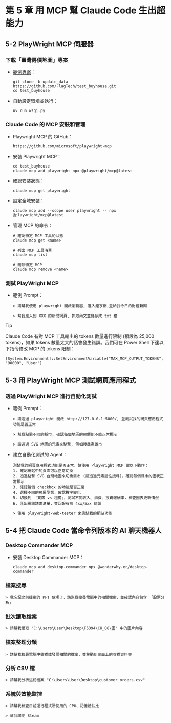 # 第 5 章 用 MCP 幫 Claude Code 生出超能力


## 5-2 PlayWright MCP 伺服器

### 下載「臺灣房價地圖」專案

- [範例專案](https://github.com/FlagTech/test_buyhouse/tree/update_data)：

    ```
    git clone -b update_data https://github.com/FlagTech/test_buyhouse.git
    cd test_buyhouse
    ```

- 自動設定環境並執行：

    ```
    uv run wsgi.py
    ```

### Claude Code 的 MCP 安裝和管理

- Playwright MCP 的 GitHub：

    ```
    https://github.com/microsoft/playwright-mcp
    ```

- 安裝 Playwright MCP：

    ```
    cd test_buyhouse
    claude mcp add playwright npx @playwright/mcp@latest
    ```

- 確認安裝狀態：

    ```
    claude mcp get playwright
    ```

- 設定全域安裝：

    ```
    claude mcp add --scope user playwright -- npx @playwright/mcp@latest
    ```

- 管理 MCP 的命令：

    ```
    # 確認特定 MCP 工具的狀態
    claude mcp get <name>

    # 列出 MCP 工具清單
    claude mcp list

    # 刪除特定 MCP
    claude mcp remove <name>
    ```

### 測試 PlayWright MCP

- 範例 Prompt：
    ```
    > 請幫我使用 playwright 開啟瀏覽器, 進入鉅亨網,並給我今日的財經新聞
    ```
    ```    
    > 幫我進入到 XXX 的新聞網頁, 抓取內文並儲存成 txt 檔
    ```

> [!TIP]
> Claude Code 有對 MCP 工具輸出的 tokens 數量進行限制 (預設為 25,000 tokens)，如果 tokens 數量太大的話會發生錯誤。我們可在 Power Shell 下達以下指令修改 MCP 的 tokens 限制：
> ```
> [System.Environment]::SetEnvironmentVariable("MAX_MCP_OUTPUT_TOKENS", "90000", "User")
> ```

## 5-3 用 PlayWright MCP 測試網頁應用程式

### 透過 PlayWright MCP 進行自動化測試

- 範例 Prompt：
    ```
    > 請透過 playwright 開啟 http://127.0.0.1:5000/, 並測試我的網頁應用程式功能是否正常
    ```
    ```
    > 幫我點擊不同的縣市, 確認每個地區的房價能不能正常顯示
    ```
    ```
    > 請透過 SVG 地圖的元素來點擊, 例如搜尋高雄市
    ```

- 建立自動化測試的 Agent：

    ```
    測試我的網頁應用程式功能是否正常，請使用 Playwright MCP 做以下動作：
    1. 確認網站中的頁面可以正常切換
    2. 透過點擊 SVG 台灣地圖來切換縣市 (請透過元素屬性搜尋)，確認每個縣市的圖表正常顯示
    3. 確認每個 checkbox 的功能是否正常
    4. 選擇不同的房屋型態，確認數字變化
    5. 切換到 「買房 vs 租房」，測試不同收入、消費、投資報酬率，檢查圖表更新情況
    6. 匯出網路請求清單，並回報有無 4xx/5xx 錯誤
    ```
    ```
    > 使用 playwright-web-tester 來測試我的網站功能
    ```

## 5-4 把 Claude Code 當命令列版本的 AI 聊天機器人

### Desktop Commander MCP

- 安裝 Desktop Commander MCP：
    ```
    claude mcp add desktop-commander npx @wonderwhy-er/desktop-commander
    ```
### 檔案搜尋

```
> 我忘記之前提案的 PPT 放哪了，請幫我搜尋電腦中的相關檔案，並確認內容包含 「股票分析」
```

### 批次讀取檔案

```
> 請幫我讀取 "C:\Users\User\Desktop\F5394\CH_08\圖" 中的圖片內容
```

### 檔案整理分類

```
> 請幫我搜尋電腦中收據或發票相關的檔案，並移動到桌面上的收據資料夾
```

### 分析 CSV 檔

```
> 請幫我分析這份檔案 "C:\Users\User\Desktop\customer_orders.csv" 
```

### 系統與效能監控

```
> 請幫我檢查目前運行程式所使用的 CPU、記憶體佔比
```
```
> 幫我關閉 Steam
```
